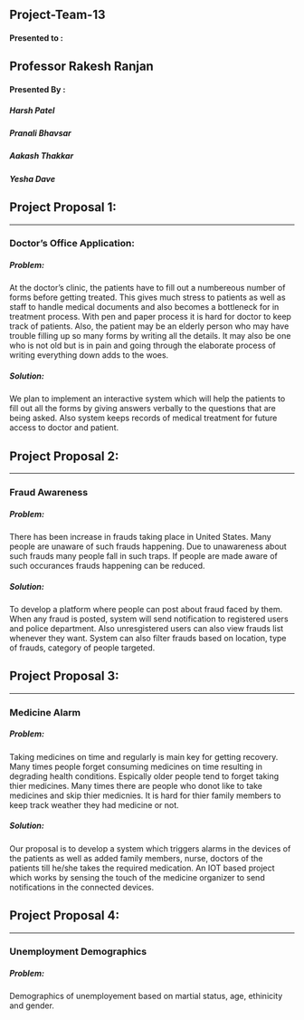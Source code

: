 ## Project-Team-13

#### Presented to :
Professor Rakesh Ranjan
--------------

#### Presented By :
##### Harsh Patel  
##### Pranali Bhavsar
##### Aakash Thakkar 
##### Yesha Dave


## Project Proposal 1:
--------------------------------
### Doctor’s Office Application:

##### Problem: 
At the doctor’s clinic, the patients have to fill out a numbereous number of forms before getting treated. This gives much stress to patients as well as staff to handle medical documents and also becomes a bottleneck for in treatment process. With pen and paper process it is hard for doctor to keep track of patients. Also, the patient may be an elderly person who may have trouble filling up so many forms by writing all the details. It may also be one who is not old but is in pain and going through the elaborate process of writing everything down adds to the woes. 

##### Solution: 
We plan to implement an interactive system which will help the patients to fill out all the forms by giving answers verbally to the questions that are being asked. Also system keeps records of medical treatment for future access to doctor and patient.


## Project Proposal 2:
--------------------------------

### Fraud Awareness

##### Problem: 
There has been increase in frauds taking place in United States. Many people are unaware of such frauds happening. Due to unawareness about such frauds many people fall in such traps. If people are made aware of such occurances frauds happening can be reduced. 

##### Solution: 
To develop a platform where people can post about fraud faced by them. When any fraud is posted, system will send notification to registered users and police department. Also unresgistered users can also view frauds list whenever they want. System can also filter frauds based on location, type of frauds, category of people targeted. 

## Project Proposal 3:
--------------------------------
### Medicine Alarm

##### Problem:
Taking medicines on time and regularly is main key for getting recovery. Many times people forget consuming medicines on time resulting in degrading health conditions. Espically older people tend to forget taking thier medicines. Many times there are people who donot like to take medicines and skip thier medicnies. It is hard for thier family members to keep track weather they had medicine or not. 

##### Solution:
Our proposal is to develop a system which triggers alarms in the devices of the patients as well as added
family members, nurse, doctors of the patients till he/she takes the required medication. An IOT based project which works by
sensing the touch of the medicine organizer to send notifications in the connected devices.

## Project Proposal 4:
--------------------------------

### Unemployment Demographics

##### Problem:
Demographics of unemployement based on martial status, age, ethinicity and gender. 
